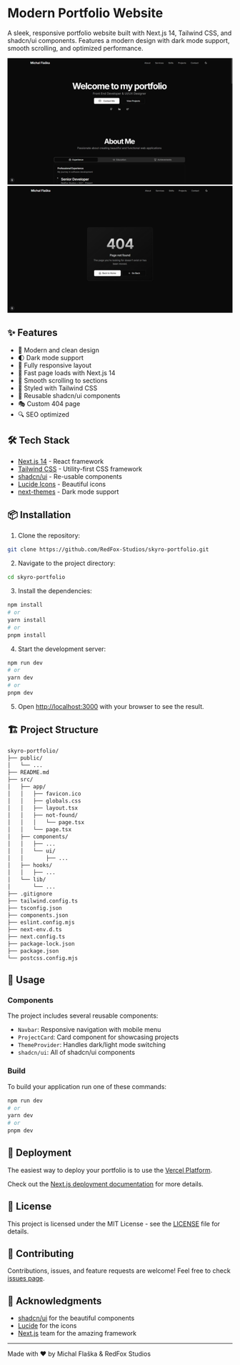 # Modern Portfolio Website

A sleek, responsive portfolio website built with Next.js 14, Tailwind CSS, and shadcn/ui components. Features a modern design with dark mode support, smooth scrolling, and optimized performance.

![Portfolio Preview](/public/screenshot1.png)
![Portfolio Preview2](/public/screenshot2.png)

## ✨ Features

- 🎨 Modern and clean design
- 🌓 Dark mode support
- 📱 Fully responsive layout
- 🚀 Fast page loads with Next.js 14
- 🎯 Smooth scrolling to sections
- 💅 Styled with Tailwind CSS
- 🧩 Reusable shadcn/ui components
- 🎭 Custom 404 page
- 🔍 SEO optimized

## 🛠️ Tech Stack

- [Next.js 14](https://nextjs.org/) - React framework
- [Tailwind CSS](https://tailwindcss.com/) - Utility-first CSS framework
- [shadcn/ui](https://ui.shadcn.com/) - Re-usable components
- [Lucide Icons](https://lucide.dev/) - Beautiful icons
- [next-themes](https://github.com/pacocoursey/next-themes) - Dark mode support

## 📦 Installation

1. Clone the repository:
```bash
git clone https://github.com/RedFox-Studios/skyro-portfolio.git
```

2. Navigate to the project directory:
```bash
cd skyro-portfolio
```

3. Install the dependencies:
```bash
npm install
# or
yarn install
# or
pnpm install
```

4. Start the development server:
```bash
npm run dev
# or
yarn dev
# or
pnpm dev
```

5. Open [http://localhost:3000](http://localhost:3000) with your browser to see the result.

## 🏗️ Project Structure

```
skyro-portfolio/
├── public/
│   └── ...
├── README.md
├── src/
│   ├── app/
│   │   ├── favicon.ico
│   │   ├── globals.css
│   │   ├── layout.tsx
│   │   ├── not-found/
│   │   │   └── page.tsx
│   │   └── page.tsx
│   ├── components/
│   │   ├── ...
│   │   └── ui/
│   │       ├── ...
│   ├── hooks/
│   │   ├── ...
│   └── lib/
│       └── ...
├── .gitignore
├── tailwind.config.ts
├── tsconfig.json
├── components.json
├── eslint.config.mjs
├── next-env.d.ts
├── next.config.ts
├── package-lock.json
├── package.json
└── postcss.config.mjs
```

## 📝 Usage

### Components

The project includes several reusable components:

- `Navbar`: Responsive navigation with mobile menu
- `ProjectCard`: Card component for showcasing projects
- `ThemeProvider`: Handles dark/light mode switching
- `shadcn/ui`: All of shadcn/ui components

### Build

To build your application run one of these commands:
```bash
npm run dev
# or
yarn dev
# or
pnpm dev
```

## 🚀 Deployment

The easiest way to deploy your portfolio is to use the [Vercel Platform](https://vercel.com/new).

Check out the [Next.js deployment documentation](https://nextjs.org/docs/deployment) for more details.

## 📄 License

This project is licensed under the MIT License - see the [LICENSE](LICENSE) file for details.

## 🤝 Contributing

Contributions, issues, and feature requests are welcome! Feel free to check [issues page](https://github.com/yourusername/portfolio/issues).

## 👏 Acknowledgments

- [shadcn/ui](https://ui.shadcn.com/) for the beautiful components
- [Lucide](https://lucide.dev/) for the icons
- [Next.js](https://nextjs.org/) team for the amazing framework

---

Made with ❤️ by Michal Flaška & RedFox Studios